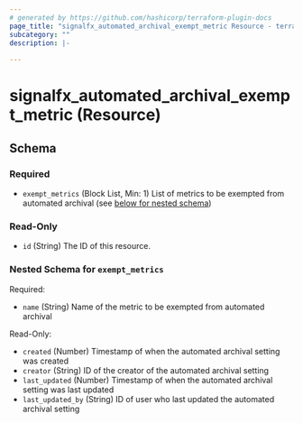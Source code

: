 ```yaml
---
# generated by https://github.com/hashicorp/terraform-plugin-docs
page_title: "signalfx_automated_archival_exempt_metric Resource - terraform-provider-signalfx"
subcategory: ""
description: |-
  
---
```


# signalfx_automated_archival_exempt_metric (Resource)





<!-- schema generated by tfplugindocs -->
## Schema

### Required

- `exempt_metrics` (Block List, Min: 1) List of metrics to be exempted from automated archival (see [below for nested schema](#nestedblock--exempt_metrics))

### Read-Only

- `id` (String) The ID of this resource.

<a id="nestedblock--exempt_metrics"></a>
### Nested Schema for `exempt_metrics`

Required:

- `name` (String) Name of the metric to be exempted from automated archival

Read-Only:

- `created` (Number) Timestamp of when the automated archival setting was created
- `creator` (String) ID of the creator of the automated archival setting
- `last_updated` (Number) Timestamp of when the automated archival setting was last updated
- `last_updated_by` (String) ID of user who last updated the automated archival setting
